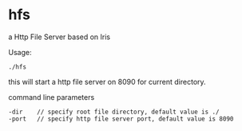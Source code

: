 # hfs
a Http File Server based on Iris

Usage:
```
./hfs
```

this will start a http file server on 8090 for current directory.

command line parameters
```
-dir    // specify root file directory, default value is ./
-port   // specify http file server port, default value is 8090
```
